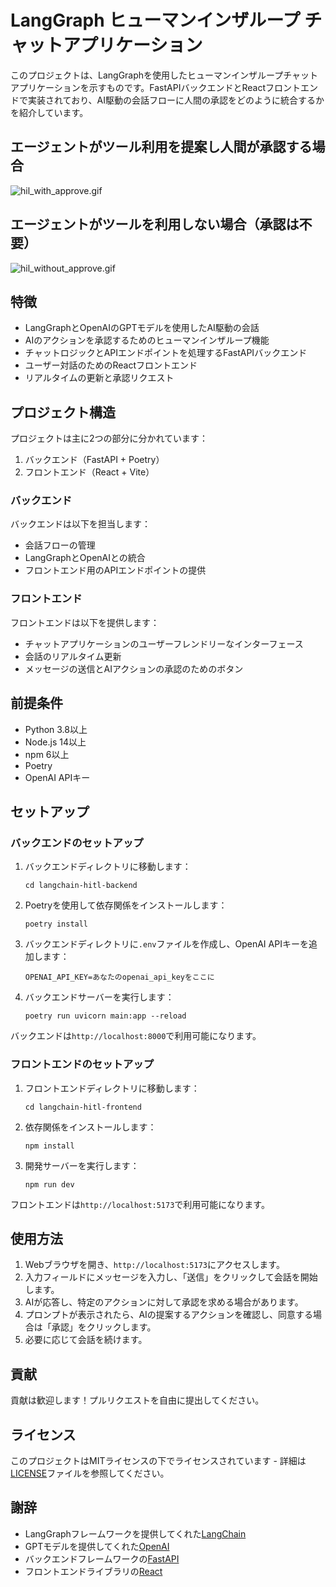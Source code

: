 # LangGraph ヒューマンインザループ チャットアプリケーション

このプロジェクトは、LangGraphを使用したヒューマンインザループチャットアプリケーションを示すものです。FastAPIバックエンドとReactフロントエンドで実装されており、AI駆動の会話フローに人間の承認をどのように統合するかを紹介しています。

## エージェントがツール利用を提案し人間が承認する場合
![hil_with_approve.gif](https://qiita-image-store.s3.ap-northeast-1.amazonaws.com/0/130262/bdcd2dfb-8c77-1784-dce7-b4972e2b7a39.gif)

## エージェントがツールを利用しない場合（承認は不要）
![hil_without_approve.gif](https://qiita-image-store.s3.ap-northeast-1.amazonaws.com/0/130262/64906c50-6f0a-e262-fde7-410ae12ff291.gif)

## 特徴

- LangGraphとOpenAIのGPTモデルを使用したAI駆動の会話
- AIのアクションを承認するためのヒューマンインザループ機能
- チャットロジックとAPIエンドポイントを処理するFastAPIバックエンド
- ユーザー対話のためのReactフロントエンド
- リアルタイムの更新と承認リクエスト

## プロジェクト構造

プロジェクトは主に2つの部分に分かれています：

1. バックエンド（FastAPI + Poetry）
2. フロントエンド（React + Vite）

### バックエンド

バックエンドは以下を担当します：
- 会話フローの管理
- LangGraphとOpenAIとの統合
- フロントエンド用のAPIエンドポイントの提供

### フロントエンド

フロントエンドは以下を提供します：
- チャットアプリケーションのユーザーフレンドリーなインターフェース
- 会話のリアルタイム更新
- メッセージの送信とAIアクションの承認のためのボタン

## 前提条件

- Python 3.8以上
- Node.js 14以上
- npm 6以上
- Poetry
- OpenAI APIキー

## セットアップ

### バックエンドのセットアップ

1. バックエンドディレクトリに移動します：
   ```
   cd langchain-hitl-backend
   ```

2. Poetryを使用して依存関係をインストールします：
   ```
   poetry install
   ```

3. バックエンドディレクトリに`.env`ファイルを作成し、OpenAI APIキーを追加します：
   ```
   OPENAI_API_KEY=あなたのopenai_api_keyをここに
   ```

4. バックエンドサーバーを実行します：
   ```
   poetry run uvicorn main:app --reload
   ```

バックエンドは`http://localhost:8000`で利用可能になります。

### フロントエンドのセットアップ

1. フロントエンドディレクトリに移動します：
   ```
   cd langchain-hitl-frontend
   ```

2. 依存関係をインストールします：
   ```
   npm install
   ```

3. 開発サーバーを実行します：
   ```
   npm run dev
   ```

フロントエンドは`http://localhost:5173`で利用可能になります。

## 使用方法

1. Webブラウザを開き、`http://localhost:5173`にアクセスします。
2. 入力フィールドにメッセージを入力し、「送信」をクリックして会話を開始します。
3. AIが応答し、特定のアクションに対して承認を求める場合があります。
4. プロンプトが表示されたら、AIの提案するアクションを確認し、同意する場合は「承認」をクリックします。
5. 必要に応じて会話を続けます。

## 貢献

貢献は歓迎します！プルリクエストを自由に提出してください。

## ライセンス

このプロジェクトはMITライセンスの下でライセンスされています - 詳細は[LICENSE](LICENSE)ファイルを参照してください。

## 謝辞

- LangGraphフレームワークを提供してくれた[LangChain](https://github.com/hwchase17/langchain)
- GPTモデルを提供してくれた[OpenAI](https://openai.com/)
- バックエンドフレームワークの[FastAPI](https://fastapi.tiangolo.com/)
- フロントエンドライブラリの[React](https://reactjs.org/)
